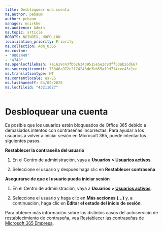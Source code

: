 ```yaml
---
title: Desbloquear una cuenta
ms.author: pebaum
author: pebaum
manager: mnirkhe
ms.audience: Admin
ms.topic: article
ROBOTS: NOINDEX, NOFOLLOW
localization_priority: Priority
ms.collection: Adm_O365
ms.custom:
- "9002449"
- "4748"
ms.openlocfilehash: 7a1629c43fbb263439515e5e2c9dff53ab26d667
ms.sourcegitcommit: 75346a972c2174248de3bb55a19d714cee43c1cc
ms.translationtype: HT
ms.contentlocale: es-ES
ms.lasthandoff: 04/09/2020
ms.locfileid: "43211627"
---
```

# <a name="unlocking-an-account"></a>Desbloquear una cuenta

Es posible que los usuarios estén bloqueados de Office 365 debido a demasiados intentos con contraseñas incorrectas. Para ayudar a los usuarios a volver a iniciar sesión en Microsoft 365, puede intentar los siguientes pasos.

**Restablecer la contraseña del usuario**

1. En el Centro de administración, vaya a **Usuarios > [Usuarios activos](https://admin.microsoft.com/Adminportal/Home?source=applauncher#/users)**.

2. Seleccione el usuario y después haga clic en **Restablecer contraseña**.

**Asegurarse de que el usuario pueda iniciar sesión**

1. En el Centro de administración, vaya a **Usuarios > [Usuarios activos](https://admin.microsoft.com/Adminportal/Home?source=applauncher#/users)**.

2. Seleccione el usuario y haga clic en **Más acciones (...)** y, a continuación, haga clic en **Editar el estado del inicio de sesión**. 

Para obtener más información sobre los distintos casos del autoservicio de restablecimiento de contraseña, vea [Restablecer las contraseñas de Microsoft 365 Empresa](https://docs.microsoft.com/microsoft-365/admin/add-users/reset-passwords?view=o365-worldwide).
